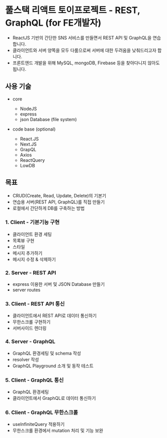 # 풀스택 리액트 토이프로젝트 - REST, GraphQL (for FE개발자)

- ReactJS 기반의 간단한 SNS 서비스를 만들면서 REST API 및 GraphQL을 연습합니다.
- 클라이언트와 서버 양쪽을 모두 다룸으로써 서버에 대한 두려움을 낮춰드리고자 합니다.
- 프론트엔드 개발을 위해 MySQL, mongoDB, Firebase 등을 찾아다니지 않아도 됩니다.

## 사용 기술

- core
  - NodeJS
  - express
  - json Database (file system)

- code base (optional)
  - React.JS
  - Next.JS
  - GrapQL
  - Axios
  - ReactQuery
  - LowDB

## 목표

- CRUD(Create, Read, Update, Delete)의 기본기
- 연습용 서버(REST API, GraphQL)를 직접 만들기
- 로컬에서 간단하게 DB를 구축하는 방법

### 1. Client - 기본기능 구현

- 클라이언트 환경 세팅
- 목록뷰 구현
- 스타일
- 메시지 추가하기
- 메시지 수정 & 삭제하기

### 2. Server - REST API 

- express 이용한 서버 및 JSON Database 만들기
- server routes

### 3. Client - REST API 통신

- 클라이언트에서 REST API로 데이터 통신하기
- 무한스크롤 구현하기
- 서버사이드 렌더링

### 4. Server - GraphQL

- GraphQL 환경세팅 및 schema 작성
- resolver 작성
- GraphQL Playground 소개 및 동작 테스트

### 5. Client - GraphQL 통신

- GraphQL 환경세팅
- 클라이언트에서 GraphQL로 데이터 통신하기

### 6. Client - GraphQL 무한스크롤

- useInfiniteQuery 적용하기
- 무한스크롤 환경에서 mutation 처리 및 기능 보완